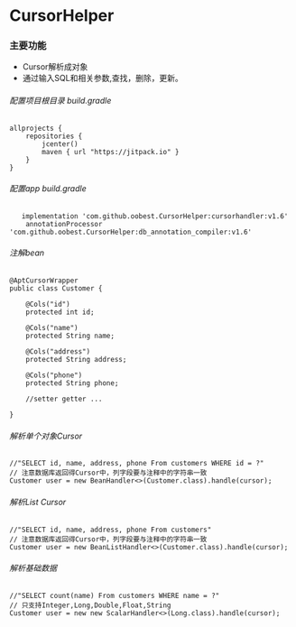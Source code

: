 # CursorHelper
### 主要功能
* Cursor解析成对象
* 通过输入SQL和相关参数,查找，删除，更新。
###### 配置项目根目录 build.gradle
```
allprojects {
    repositories {
        jcenter()
        maven { url "https://jitpack.io" }
    }
}
```

###### 配置app build.gradle
```
   implementation 'com.github.oobest.CursorHelper:cursorhandler:v1.6'
    annotationProcessor 'com.github.oobest.CursorHelper:db_annotation_compiler:v1.6'
```

###### 注解bean
```
@AptCursorWrapper
public class Customer {

    @Cols("id")
    protected int id;

    @Cols("name")
    protected String name;

    @Cols("address")
    protected String address;

    @Cols("phone")
    protected String phone;

    //setter getter ...

}
```


###### 解析单个对象Cursor
```
//"SELECT id, name, address, phone From customers WHERE id = ?"
// 注意数据库返回得Cursor中，列字段要与注释中的字符串一致
Customer user = new BeanHandler<>(Customer.class).handle(cursor);

```

###### 解析List Cursor
```
//"SELECT id, name, address, phone From customers"
// 注意数据库返回得Cursor中，列字段要与注释中的字符串一致
Customer user = new BeanListHandler<>(Customer.class).handle(cursor);

```

###### 解析基础数据
```
//"SELECT count(name) From customers WHERE name = ?"
// 只支持Integer,Long,Double,Float,String
Customer user = new new ScalarHandler<>(Long.class).handle(cursor);

```
